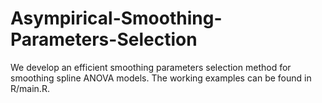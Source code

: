 # Asympirical-Smoothing-Parameters-Selection
We develop an efficient smoothing parameters selection method for smoothing spline ANOVA models. The working examples can be found in R/main.R.
